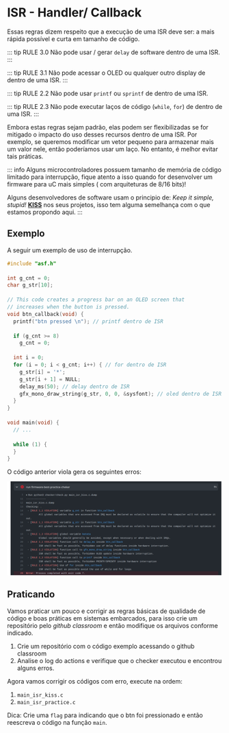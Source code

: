 # ISR - Handler/ Callback 

Essas regras dizem respeito que a execução de uma ISR deve ser: a mais rápida possível e curta em tamanho de código. 

::: tip RULE 3.0
Não pode usar / gerar `delay` de software dentro de uma ISR.
:::

::: tip RULE 3.1
Não pode acessar o OLED ou qualquer outro display de dentro de uma ISR.
:::

::: tip RULE 2.2
Não pode usar `printf` ou `sprintf` de dentro de uma ISR. 
    
::: tip RULE 2.3
Não pode executar laços de código (`while`, `for`) de dentro de uma ISR.
:::

Embora estas regras sejam padrão, elas podem ser flexibilizadas se for mitigado o impacto do uso desses recursos dentro de uma ISR. Por exemplo, se queremos modificar um vetor pequeno para armazenar mais um valor nele, então poderíamos usar um laço. No entanto, é melhor evitar tais práticas.

::: info
Alguns microcontroladores possuem tamanho de memória de código limitado para interrupção, fique atento a isso quando for desenvolver um firmware para uC mais simples ( com arquiteturas de 8/16 bits)!
    
Alguns desenvolvedores de software usam o principio de: *Keep it simple, stupid!* [**KISS**](https://en.wikipedia.org/wiki/KISS_principle) nos seus projetos, isso tem alguma semelhança com o que estamos propondo aqui.
:::

## Exemplo

A seguir um exemplo <Badge type="danger" text="errado" /> de uso de interrupção.

```c
#include "asf.h"

int g_cnt = 0;
char g_str[10];

// This code creates a progress bar on an OLED screen that
// increases when the button is pressed.
void btn_callback(void) {
  printf("btn pressed \n"); // printf dentro de ISR

  if (g_cnt >= 8)
    g_cnt = 0;

  int i = 0;
  for (i = 0; i < g_cnt; i++) { // for dentro de ISR
    g_str[i] = '*';
    g_str[i + 1] = NULL;
    delay_ms(50); // delay dentro de ISR
    gfx_mono_draw_string(g_str, 0, 0, &sysfont); // oled dentro de ISR
  }
}

void main(void) {
  // ...

  while (1) {
  }
}
```

O código anterior viola gera os seguintes erros:

![](figs/checker-rule-isr-kiss.png)

## Praticando

Vamos praticar um pouco e corrigir as regras básicas de qualidade de código e boas práticas em sistemas embarcados, para isso crie um repositório pelo *github classroom* e então modifique os arquivos conforme indicado.

1. Crie um repositório com o código exemplo acessando o github classroom
1. Analise o log do actions e verifique que o checker executou e encontrou alguns erros.

Agora vamos corrigir os códigos com erro, execute na ordem:

1. `main_isr_kiss.c`
1. `main_isr_practice.c`

Dica: Crie uma `flag` para indicando que o btn foi pressionado e então reescreva o código na função `main`. 
